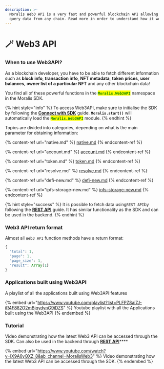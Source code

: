```yaml
---
description: >-
  Moralis Web3 API is a very fast and powerful blockchain API allowing you to
  query data from any chain. Read more in order to understand how it works.
---
```


# 🪄 Web3 API

### When to use Web3API?

As a blockchain developer, you have to be able to fetch different information such as **block info**, **transaction info**, **NFT metadata**, **token prices**, **user balances**, **owner list of a particular NFT** and any other blockchain data!

You find all of these powerful functions in the <mark style="color:green;">**`Moralis.Web3API`**</mark> namespace in the Moralis SDK.

{% hint style="info" %}
To access Web3API, make sure to initialise the SDK by following the [**Connect with SDK**](broken-reference) guide. **`Moralis.start()`** will automatically load the <mark style="color:green;">**`Moralis.Web3API`**</mark> module.
{% endhint %}

Topics are divided into categories, depending on what is the main parameter for obtaining information:

{% content-ref url="native.md" %}
[native.md](native.md)
{% endcontent-ref %}

{% content-ref url="account.md" %}
[account.md](account.md)
{% endcontent-ref %}

{% content-ref url="token.md" %}
[token.md](token.md)
{% endcontent-ref %}

{% content-ref url="resolve.md" %}
[resolve.md](resolve.md)
{% endcontent-ref %}

{% content-ref url="defi-new.md" %}
[defi-new.md](defi-new.md)
{% endcontent-ref %}

{% content-ref url="ipfs-storage-new.md" %}
[ipfs-storage-new.md](ipfs-storage-new.md)
{% endcontent-ref %}

{% hint style="success" %}
It is possible to fetch data using`REST API`by following the [**REST API**](moralis-web3-api-rest.md) guide. It has similar functionality as the SDK and can be used in the backend.
{% endhint %}

### Web3 API return format

Almost all `Web3 API` function methods have a return format:

```javascript
{
  "total": 1,
  "page": 1,
  "page_size": 1,
  "result": Array(1)
}
```

### Applications built using Web3API

A playlist of all the applications built using Web3API features

{% embed url="https://www.youtube.com/playlist?list=PLFPZ8ai7J-iR4F882O2mBjqydynG9iDZS" %}
Youtube playlist with all the Applications built using the Web3API
{% endembed %}

### Tutorial

Video demonstrating how the latest Web3 API can be accessed through the SDK. Can also be used in the backend through [**REST API**](moralis-web3-api-rest.md)****

{% embed url="https://www.youtube.com/watch?v=lX9A6yQXZ_8&ab_channel=MoralisWeb3" %}
Video demonstrating how the latest Web3 API can be accessed through the SDK.
{% endembed %}

